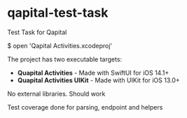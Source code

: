 # qapital-test-task
Test Task for Qapital

$ open 'Qapital Activities.xcodeproj'

The project has two executable targets:
- **Quapital Activities** - Made with SwiftUI for iOS 14.1+
- **Quapital Activities UIKit** - Made with UIKit for iOS 13.0+

No external libraries. Should work 

Test coverage done for parsing, endpoint and helpers
